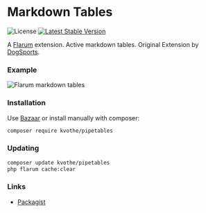 # Markdown Tables

![License](https://img.shields.io/badge/license-MIT-blue.svg) [![Latest Stable Version](https://img.shields.io/packagist/v/kvothe/pipetables.svg)](https://packagist.org/packages/kvothe/pipetables)

A [Flarum](http://flarum.org) extension. Active markdown tables. Original Extension by [DogSports](https://github.com/DogSports/flarum-ext-pipetables).

### Example
![Flarum markdown tables](https://framapic.org/LEYSpBr1lbbv/2iLLOGOwRegm)

### Installation

Use [Bazaar](https://discuss.flarum.org/d/5151-flagrow-bazaar-the-extension-marketplace) or install manually with composer:

```sh
composer require kvothe/pipetables
```

### Updating

```sh
composer update kvothe/pipetables
php flarum cache:clear
```

### Links

- [Packagist](https://packagist.org/packages/kvothe/pipetables)
